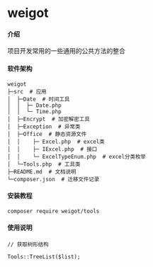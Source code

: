 # weigot

#### 介绍
项目开发常用的一些通用的公共方法的整合

#### 软件架构
```
weigot
├─src  # 应用
│  ├─Date  # 时间工具
│  │  ├─ Date.php
│  │  └─ Time.php
│  ├─Encrypt  # 加密解密工具
│  ├─Exception  # 异常类
│  ├─Office  # 静态资源文件
│  │    ├─ Excel.php  # excel类
│  │    ├─ IExcel.php  # 接口
│  │    └─ ExcelTypeEnum.php  # excel分类枚举
│  └─Tools.php  # 工具类
├─README.md  # 文档说明
└─composer.json  # 迁移文件记录
```

#### 安装教程
```
composer require weigot/tools
```

#### 使用说明
```
// 获取树形结构

Tools::TreeList($list);
```
